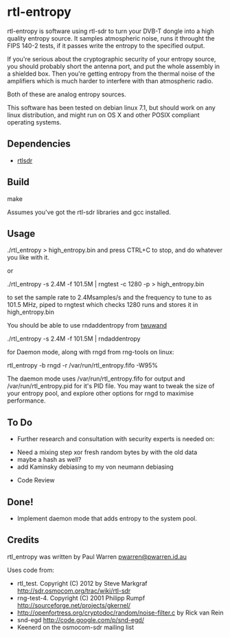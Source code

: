 rtl-entropy
===========

rtl-entropy is software using rtl-sdr to turn your DVB-T dongle into a high quality entropy source. It samples atmospheric noise, runs it throught the FIPS 140-2 tests, if it passes write the entropy to the specified output. 

If you're serious about the cryptographic security of your entropy source, you should probably short the antenna port, and put the whole assembly in a shielded box. Then you're getting entropy from the thermal noise of the amplifiers which is much harder to interfere with than atmospheric radio.

Both of these are analog entropy sources.

This software has been tested on debian linux 7.1, but should work on any linux distribution, and might run on OS X and other POSIX compliant operating systems.

Dependencies
------------

* [rtlsdr](http://sdr.osmocom.org/trac/wiki/rtl-sdr)

Build
-----

make 

Assumes you've got the rtl-sdr libraries and gcc installed.

Usage
-----

./rtl_entropy > high_entropy.bin
and press CTRL+C to stop, and do whatever you like with it.

or

./rtl_entropy -s 2.4M -f 101.5M | rngtest -c 1280 -p > high_entropy.bin

to set the sample rate to 2.4Msamples/s and the frequency to tune to as 101.5 MHz, piped to rngtest which checks 1280 runs and stores it in high_entropy.bin

You should be able to use rndaddentropy from [twuwand](http://github.com/rfinnie/twuewand)

./rtl_entropy -s 2.4M -f 101.5M | rndaddentropy

for Daemon mode, along with rngd from rng-tools on linux:

rtl_entropy -b
rngd -r /var/run/rtl_entropy.fifo -W95%

The daemon mode uses /var/run/rtl_entropy.fifo for output and /var/run/rtl_entropy.pid for it's PID file. You may want to tweak the size of your entropy pool, and explore other options for rngd to maximise performance.

To Do
-----

- Further research and consultation with security experts is needed on:
 * Need a mixing step xor fresh random bytes by with the old data
 * maybe a hash as well?
 * add Kaminsky debiasing to my von neumann debiasing

- Code Review


Done!
-----

* Implement daemon mode that adds entropy to the system pool.


Credits
-------

rtl_entropy was written by Paul Warren <pwarren@pwarren.id.au>

Uses code from:

  * rtl_test. Copyright (C) 2012 by Steve Markgraf http://sdr.osmocom.org/trac/wiki/rtl-sdr
  * rng-test-4. Copyright (C) 2001 Philipp Rumpf http://sourceforge.net/projects/gkernel/
  * http://openfortress.org/cryptodoc/random/noise-filter.c by Rick van Rein
  * snd-egd http://code.google.com/p/snd-egd/
  * Keenerd on the osmocom-sdr mailing list

